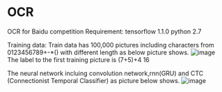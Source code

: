 # OCR
OCR for Baidu competition
Requirement:
tensorflow 1.1.0
python 2.7

Training data:
Train data has 100,000 pictures including characters from 0123456789+-*() with different length as below picture shows.
![image](https://github.com/hedongya/OCR/blob/master/results/image.png)
The label to the first training picture is (7+5)+4 16

The neural network incluing convolution network,rnn(GRU) and CTC (Connectionist Temporal Classifier) as picture below shows.
![image](https://github.com/hedongya/OCR/blob/master/results/Graph.png)
